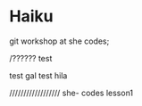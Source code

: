 # Haiku
git workshop at she codes;

/??????
test

test gal
test hila

//////////////////
she- codes lesson1

